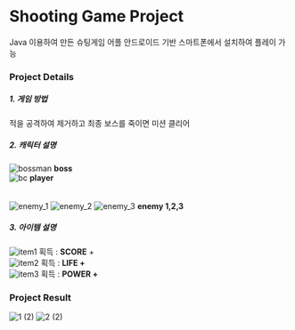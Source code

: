 # **Shooting Game Project**
Java 이용하여 만든 슈팅게임 어플
안드로이드 기반 스마트폰에서 설치하여 플레이 가능
### **Project Details**
##### 1. 게임 방법
적을 공격하여 제거하고 최종 보스를 죽이면 미션 클리어 <br>
##### 2. 캐릭터 설명
![bossman](https://user-images.githubusercontent.com/93181189/140929278-ed98549c-a103-46ae-a797-056fe574f4d2.png) **boss** <br>
![bc](https://user-images.githubusercontent.com/93181189/140929276-9c51b67c-61bc-4748-9337-151da51424d2.png) **player** <br><br><br>
![enemy_1](https://user-images.githubusercontent.com/93181189/140929019-225215f9-4aa1-4132-8c1c-eaf13873ebe6.png)
![enemy_2](https://user-images.githubusercontent.com/93181189/140929022-4a89207d-4094-4577-ada5-5e671e660b6a.png)
![enemy_3](https://user-images.githubusercontent.com/93181189/140929024-99e0c3e2-108b-45c4-9360-48a4786012ef.png) **enemy 1,2,3**


##### 3. 아이템 설명
![item1](https://user-images.githubusercontent.com/93181189/140929180-6608e3d2-8e99-4d88-b9c2-ba2179ce450a.png) 획득 : **SCORE** +  <br> 
![item2](https://user-images.githubusercontent.com/93181189/140929242-cb1913f2-ad8e-4601-8d60-b172c164a6e5.png) 획득 : **LIFE +** <br>
![item3](https://user-images.githubusercontent.com/93181189/140929178-a5dfe112-d22c-4d8b-8cfc-5a7dd9c68952.png) 획득 : **POWER +** <br>



### **Project Result** 
![1 (2)](https://user-images.githubusercontent.com/93181189/140928830-7d14b2d0-5ccc-40b3-a145-30dff8457c12.jpg)
![2 (2)](https://user-images.githubusercontent.com/93181189/140928831-ebd0520d-83da-48b5-816b-30d97e81dac0.jpg) 
